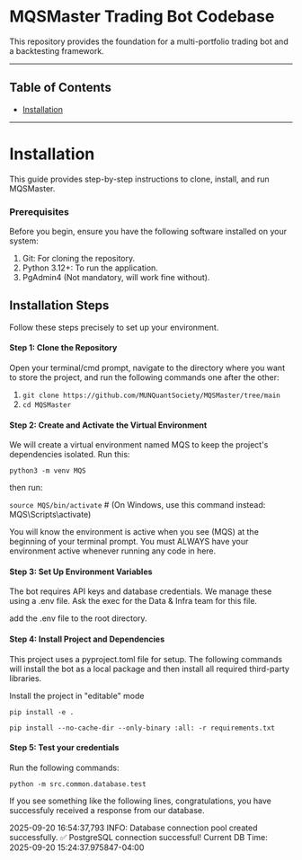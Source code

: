 # MQSMaster Trading Bot Codebase

This repository provides the foundation for a multi-portfolio trading bot and a backtesting framework.

---

## Table of Contents

- [Installation](#installation)

---

# Installation

This guide provides step-by-step instructions to clone, install, and run MQSMaster.

### Prerequisites

Before you begin, ensure you have the following software installed on your system:

1. Git: For cloning the repository.
2. Python 3.12+: To run the application.
3. PgAdmin4 (Not mandatory, will work fine without).

## Installation Steps

Follow these steps precisely to set up your environment.

#### Step 1: Clone the Repository

Open your terminal/cmd prompt, navigate to the directory where you want to store the project, and run the following commands one after the other:

1. `git clone https://github.com/MUNQuantSociety/MQSMaster/tree/main`
2. `cd MQSMaster`

#### Step 2: Create and Activate the Virtual Environment

We will create a virtual environment named MQS to keep the project's dependencies isolated. Run this:

`python3 -m venv MQS`

then run:

`source MQS/bin/activate` # (On Windows, use this command instead: MQS\Scripts\activate)

You will know the environment is active when you see (MQS) at the beginning of your terminal prompt. You must ALWAYS have your environment active whenever running any code in here.

#### Step 3: Set Up Environment Variables

The bot requires API keys and database credentials. We manage these using a .env file.
Ask the exec for the Data & Infra team for this file.

add the .env file to the root directory.

#### Step 4: Install Project and Dependencies

This project uses a pyproject.toml file for setup. The following commands will install the bot as a local package and then install all required third-party libraries.

Install the project in "editable" mode

`pip install -e .`

`pip install --no-cache-dir --only-binary :all: -r requirements.txt`

#### Step 5: Test your credentials

Run the following commands:

`python -m src.common.database.test`

If you see something like the following lines, congratulations, you have successfuly received a response from our database.

2025-09-20 16:54:37,793 INFO: Database connection pool created successfully.
✅ PostgreSQL connection successful! Current DB Time: 2025-09-20 15:24:37.975847-04:00
